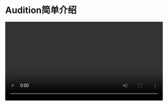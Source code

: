 
# Audition简单介绍
<video class="centeredVideo" controls="" width="100%" height="auto" src="https://pan.mllt.cc/files/video/omtpcedu/音视频/Audition简单介绍.mp4">
        浏览器版本过低，换个浏览器行不你个老六！
</video>
